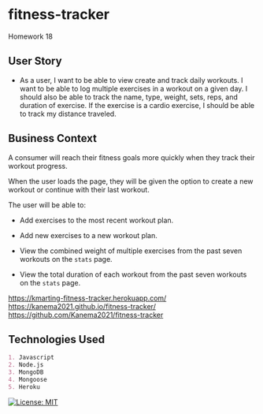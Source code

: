 # fitness-tracker
Homework 18

## User Story

* As a user, I want to be able to view create and track daily workouts. I want to be able to log multiple exercises in a workout on a given day. I should also be able to track the name, type, weight, sets, reps, and duration of exercise. If the exercise is a cardio exercise, I should be able to track my distance traveled.

## Business Context

A consumer will reach their fitness goals more quickly when they track their workout progress.

When the user loads the page, they will be given the option to create a new workout or continue with their last workout.

The user will be able to:

  * Add exercises to the most recent workout plan.

  * Add new exercises to a new workout plan.

  * View the combined weight of multiple exercises from the past seven workouts on the `stats` page.

  * View the total duration of each workout from the past seven workouts on the `stats` page.


https://kmarting-fitness-tracker.herokuapp.com/
https://kanema2021.github.io/fitness-tracker/
https://github.com/Kanema2021/fitness-tracker

## Technologies Used

```md
1. Javascript
2. Node.js
3. MongoDB
4. Mongoose
5. Heroku
```


[![License: MIT](https://img.shields.io/badge/license-MIT-blue.svg)](./Licenses/mit)
